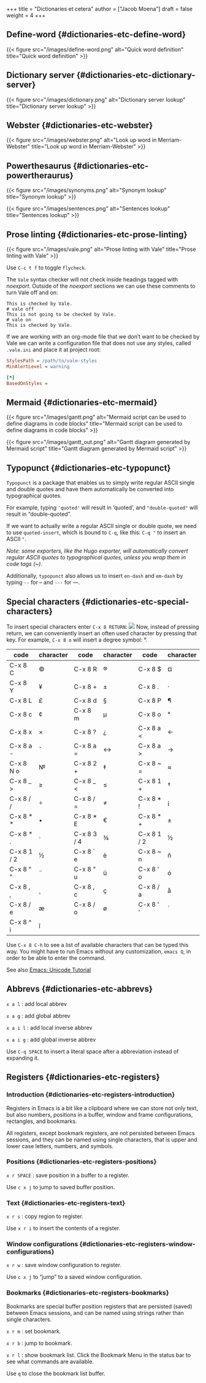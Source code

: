 +++
title = "Dictionaries et cetera"
author = ["Jacob Moena"]
draft = false
weight = 4
+++

## Define-word {#dictionaries-etc-define-word}

{{< figure src="/images/define-word.png" alt="Quick word definition" title="Quick word definition" >}}


## Dictionary server {#dictionaries-etc-dictionary-server}

{{< figure src="/images/dictionary.png" alt="Dictionary server lookup" title="Dictionary server lookup" >}}


## Webster {#dictionaries-etc-webster}

{{< figure src="/images/webster.png" alt="Look up word in Merriam-Webster" title="Look up word in Merriam-Webster" >}}


## Powerthesaurus {#dictionaries-etc-powertheraurus}

{{< figure src="/images/synonyms.png" alt="Synonym lookup" title="Synonym lookup" >}}

{{< figure src="/images/sentences.png" alt="Sentences lookup" title="Sentences lookup" >}}


## Prose linting {#dictionaries-etc-prose-linting}

{{< figure src="/images/vale.png" alt="Prose linting with Vale" title="Prose linting with Vale" >}}

Use `C-c t f` to toggle `flycheck`.

The `Vale` syntax checker will not check inside headings tagged with _noexport_. Outside of the _noexport_ sections we can use these comments to turn Vale off and on:

```nil
This is checked by Vale.
# vale off
This is not going to be checked by Vale.
# vale on
This is checked by Vale.
```

If we are working with an org-mode file that we don’t want to be checked by Vale we can write a configuration file that does not use any styles, called `.vale.ini` and place it at project root:

```ini
StylesPath = /path/to/vale-styles
MinAlertLevel = warning

[*]
BasedOnStyles =
```


## Mermaid {#dictionaries-etc-mermaid}

{{< figure src="/images/gantt.png" alt="Mermaid script can be used to define diagrams in code blocks" title="Mermaid script can be used to define diagrams in code blocks" >}}

{{< figure src="/images/gantt_out.png" alt="Gantt diagram generated by Mermaid script" title="Gantt diagram generated by Mermaid script" >}}


## Typopunct {#dictionaries-etc-typopunct}

`Typopunct` is a package that enables us to simply write regular ASCII single and double quotes and have them automatically be converted into typographical quotes.

For example, typing `'quoted'` will result in ‘quoted’, and `"double-quoted"` will result in “double-quoted”.

If we want to actually write a regular ASCII single or double quote, we need to use `quoted-insert`, which is bound to `C-q`, like this: `C-q "` to insert an ASCII `"`.

_Note: some exporters, like the Hugo exporter, will automatically convert regular ASCII quotes to typographical quotes, unless you wrap them in code tags (~)_.

Additionally, `typopunct` also allows us to insert `en-dash` and `em-dash` by typing  `--` for – and `---` for —.


## Special characters {#dictionaries-etc-special-characters}

To insert special characters enter `C-x 8 RETURN`:
![](/images/insert-char-list.png)
Now, instead of pressing return, we can conveniently insert an often used character by pressing that key.
For example, `C-x 8 o` will insert a degree symbol: °.

| code         | character | code         | character | code         | character |
|--------------|-----------|--------------|-----------|--------------|-----------|
| C-x 8 C      | ©         | C-x 8 R      | ®         | C-x 8 $      | ¤         |
| C-x 8 Y      | ¥         | C-x 8 +      | ±         | C-x 8 .      | ·         |
| C-x 8 L      | £         | C-x 8 d      | §         | C-x 8 P      | ¶         |
| C-x 8 c      | ¢         | C-x 8 m      | µ         | C-x 8 o      | °         |
| C-x 8 x      | ×         | C-x 8 ?      | ¿         | C-x 8 a &lt; | ←         |
| C-x 8 a -    | ¯         | C-x 8 a =    | ↔         | C-x 8 a &gt; | →         |
| C-x 8 N o    | №         | C-x 8 2 +    | ‡         | C-x 8 ~ =    | ≈         |
| C-x 8 _ &gt; | ≥         | C-x 8 _ &lt; | ≤         | C-x 8 1 +    | †         |
| C-x 8 / /    | ÷         | C-x 8 / =    | ≠         | C-x 8 \* !   | ¡         |
| C-x 8 \* \*  | •         | C-x 8 \* E   | €         | C-x 8 \* +   | ±         |
| C-x 8 \* .   | ·         | C-x 8 3 / 4  | ¾         | C-x 8 1 / 2  | ½         |
| C-x 8 1 / 2  | ½         | C-x 8 \` e   | è         | C-x 8 ~ n    | ñ         |
| C-x 8 " "    | ¨         | C-x 8 " u    | ü         | C-x 8 ' o    | ó         |
| C-x 8 , ,    | ¸         | C-x 8 , c    | ç         | C-x 8 / a    | å         |
| C-x 8 / e    | æ         | C-x 8 / o    | ø         | C-x 8 ' '    | ´         |
| C-x 8 ^ i    | î         |              |           |              |           |

Use `C-x 8 C-h` to see a list of available characters that can be typed this way. You might have to run Emacs without any customization, `emacs Q`, in order to be able to enter the command.

See also [Emacs: Unicode Tutorial](http://xahlee.info/emacs/emacs/emacs_n_unicode.html)


## Abbrevs {#dictionaries-etc-abbrevs}

`x a l` : add local abbrev

`x a g` : add global abbrev

`x a i l` : add local inverse abbrev

`x a i g` : add global inverse abbrev

Use `C-q SPACE` to insert a literal space after a abbreviation instead of expanding it.


## Registers {#dictionaries-etc-registers}


### Introduction {#dictionaries-etc-registers-introduction}

Registers in Emacs is a bit like a clipboard where we can store not only text, but also numbers, positions in a buffer, window and frame configurations, rectangles, and bookmarks.

All registers, except bookmark registers, are not persisted between Emacs sessions, and they can be named using single characters, that is upper and lower case letters, numbers, and symbols.


### Positions {#dictionaries-etc-registers-positions}

`x r SPACE`  : save position in a buffer to a register.

Use `c x j` to jump to saved buffer position.


### Text {#dictionaries-etc-registers-text}

`x r s` : copy region to register.

Use `x r i` to insert the contents of a register.


### Window configurations {#dictionaries-etc-registers-window-configurations}

`x r w` : save window configuration to register.

Use `c x j` to “jump” to a saved window configuration.


### Bookmarks {#dictionaries-etc-registers-bookmarks}

Bookmarks are special buffer position registers that are persisted (saved) between Emacs sessions, and can be named using strings rather than single characters.

`x r m` : set bookmark.

`x r b` : jump to bookmark.

`x r l` : show bookmark list.
Click the Bookmark Menu in the status bar to see what commands are available.

Use `q` to close the bookmark list buffer.
